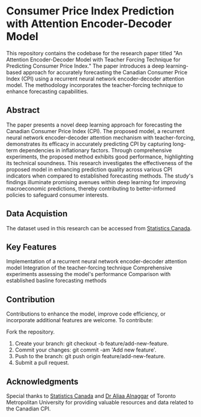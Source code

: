 # Consumer Price Index Prediction with Attention Encoder-Decoder Model

This repository contains the codebase for the research paper titled "An Attention Encoder-Decoder Model with Teacher Forcing Technique for Predicting Consumer Price Index." 
The paper introduces a deep learning-based approach for accurately forecasting the Canadian Consumer Price Index (CPI) using a recurrent neural network encoder-decoder attention model. 
The methodology incorporates the teacher-forcing technique to enhance forecasting capabilities.

## Abstract
The paper presents a novel deep learning approach for forecasting the Canadian Consumer Price Index (CPI). 
The proposed model, a recurrent neural network encoder-decoder attention mechanism with teacher-forcing, demonstrates its efficacy in accurately predicting CPI by capturing long-term dependencies in inflationary factors. 
Through comprehensive experiments, the proposed method exhibits good performance, highlighting its technical soundness. 
This research investigates the effectiveness of the proposed model in enhancing prediction quality across various CPI indicators when compared to established forecasting methods. 
The study's findings illuminate promising avenues within deep learning for improving macroeconomic predictions, thereby contributing to better-informed policies to safeguard consumer interests.

## Data Acquistion
The dataset used in this research can be accessed from [Statistics Canada](https://www150.statcan.gc.ca/t1/tbl1/en/tv.action?pid=1810000401).

## Key Features
Implementation of a recurrent neural network encoder-decoder attention model
Integration of the teacher-forcing technique 
Comprehensive experiments assessing the model's performance
Comparison with established basline forecasting methods

## Contribution
Contributions to enhance the model, improve code efficiency, or incorporate additional features are welcome. To contribute:

Fork the repository.
1. Create your branch: git checkout -b feature/add-new-feature.
2. Commit your changes: git commit -am 'Add new feature'.
3. Push to the branch: git push origin feature/add-new-feature.
4. Submit a pull request.

## Acknowledgments
Special thanks to [Statistics Canada](https://www23.statcan.gc.ca/imdb/p2SV.pl?Function=getSurvey&SDDS=2301#a2) and [Dr Aliaa Alnaggar](https://www.torontomu.ca/mechanical-industrial/people/faculty/aliaa-alnaggar/) of Toronto Metropolitan University for providing valuable resources and data related to the Canadian CPI.
